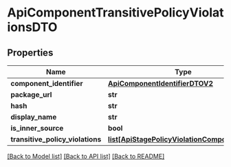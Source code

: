 # ApiComponentTransitivePolicyViolationsDTO

## Properties
Name | Type | Description | Notes
------------ | ------------- | ------------- | -------------
**component_identifier** | [**ApiComponentIdentifierDTOV2**](ApiComponentIdentifierDTOV2.md) |  | [optional] 
**package_url** | **str** |  | [optional] 
**hash** | **str** |  | [optional] 
**display_name** | **str** |  | [optional] 
**is_inner_source** | **bool** |  | [optional] 
**transitive_policy_violations** | [**list[ApiStagePolicyViolationComponentDTO]**](ApiStagePolicyViolationComponentDTO.md) |  | [optional] 

[[Back to Model list]](../README.md#documentation-for-models) [[Back to API list]](../README.md#documentation-for-api-endpoints) [[Back to README]](../README.md)

